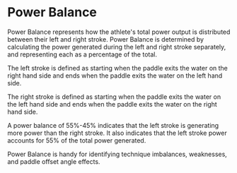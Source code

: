 # Power Balance

Power Balance represents how the athlete's total power output is distributed between their left and right stroke. Power Balance is determined by calculating the power generated during the left and right stroke separately, and representing each as a percentage of the total.

The left stroke is defined as starting when the paddle exits the water on the right hand side and ends when the paddle exits the water on the left hand side.

The right stroke is defined as starting when the paddle exits the water on the left hand side and ends when the paddle exits the water on the right hand side.

A power balance of 55%-45% indicates that the left stroke is generating more power than the right stroke. It also indicates that the left stroke power accounts for 55% of the total power generated.

Power Balance is handy for identifying technique imbalances, weaknesses, and paddle offset angle effects.